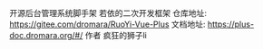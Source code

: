 开源后台管理系统脚手架
若依的二次开发框架
仓库地址: https://gitee.com/dromara/RuoYi-Vue-Plus
文档地址: https://plus-doc.dromara.org/#/
作者 疯狂的狮子li  